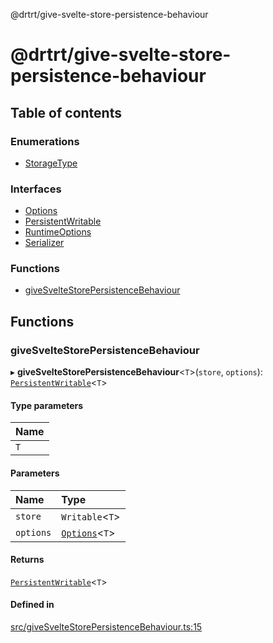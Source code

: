 @drtrt/give-svelte-store-persistence-behaviour

# @drtrt/give-svelte-store-persistence-behaviour

## Table of contents

### Enumerations

- [StorageType](enums/StorageType.md)

### Interfaces

- [Options](interfaces/Options.md)
- [PersistentWritable](interfaces/PersistentWritable.md)
- [RuntimeOptions](interfaces/RuntimeOptions.md)
- [Serializer](interfaces/Serializer.md)

### Functions

- [giveSvelteStorePersistenceBehaviour](README.md#givesveltestorepersistencebehaviour)

## Functions

### giveSvelteStorePersistenceBehaviour

▸ **giveSvelteStorePersistenceBehaviour**\<`T`\>(`store`, `options`): [`PersistentWritable`](interfaces/PersistentWritable.md)\<`T`\>

#### Type parameters

| Name |
| :------ |
| `T` |

#### Parameters

| Name | Type |
| :------ | :------ |
| `store` | `Writable`\<`T`\> |
| `options` | [`Options`](interfaces/Options.md)\<`T`\> |

#### Returns

[`PersistentWritable`](interfaces/PersistentWritable.md)\<`T`\>

#### Defined in

[src/giveSvelteStorePersistenceBehaviour.ts:15](https://github.com/drtrt-org/give-svelte-store-persistence-behaviour/blob/1425e0d/src/giveSvelteStorePersistenceBehaviour.ts#L15)
